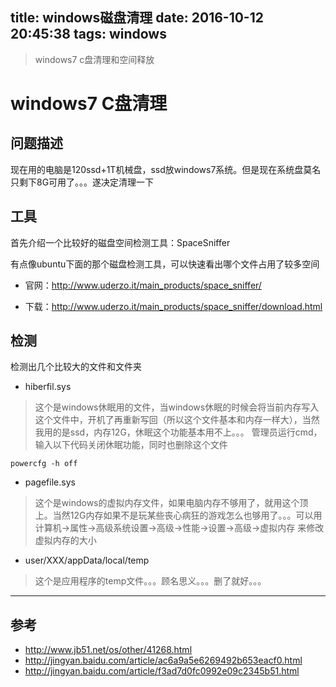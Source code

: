 title: windows磁盘清理
date: 2016-10-12 20:45:38
tags: windows
---
>windows7 c盘清理和空间释放
<!--more-->

# windows7 C盘清理

## 问题描述
现在用的电脑是120ssd+1T机械盘，ssd放windows7系统。但是现在系统盘莫名只剩下8G可用了。。。遂决定清理一下

## 工具
首先介绍一个比较好的磁盘空间检测工具：SpaceSniffer

有点像ubuntu下面的那个磁盘检测工具，可以快速看出哪个文件占用了较多空间

* 官网：http://www.uderzo.it/main_products/space_sniffer/

* 下载：http://www.uderzo.it/main_products/space_sniffer/download.html

## 检测
检测出几个比较大的文件和文件夹
* hiberfil.sys
>这个是windows休眠用的文件，当windows休眠的时候会将当前内存写入这个文件中，开机了再重新写回（所以这个文件基本和内存一样大），当然我用的是ssd，内存12G，休眠这个功能基本用不上。。。
管理员运行cmd，输入以下代码关闭休眠功能，同时也删除这个文件
```
powercfg -h off
```


* pagefile.sys
>这个是windows的虚拟内存文件，如果电脑内存不够用了，就用这个顶上。当然12G内存如果不是玩某些丧心病狂的游戏怎么也够用了。。。可以用 计算机->属性->高级系统设置->高级->性能->设置->高级->虚拟内存 来修改虚拟内存的大小

* user/XXX/appData/local/temp
>这个是应用程序的temp文件。。。顾名思义。。。删了就好。。。

***

## 参考
* http://www.jb51.net/os/other/41268.html
* http://jingyan.baidu.com/article/ac6a9a5e6269492b653eacf0.html
* http://jingyan.baidu.com/article/f3ad7d0fc0992e09c2345b51.html
